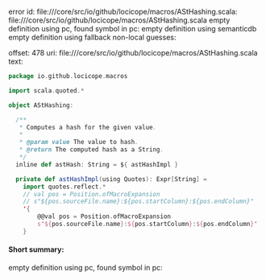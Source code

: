 error id: file://<WORKSPACE>/core/src/io/github/locicope/macros/AStHashing.scala:
file://<WORKSPACE>/core/src/io/github/locicope/macros/AStHashing.scala
empty definition using pc, found symbol in pc: 
empty definition using semanticdb
empty definition using fallback
non-local guesses:

offset: 478
uri: file://<WORKSPACE>/core/src/io/github/locicope/macros/AStHashing.scala
text:
```scala
package io.github.locicope.macros

import scala.quoted.*

object AStHashing:

  /**
   * Computes a hash for the given value.
   *
   * @param value The value to hash.
   * @return The computed hash as a String.
   */
  inline def astHash: String = ${ astHashImpl }

  private def astHashImpl(using Quotes): Expr[String] =
    import quotes.reflect.*
    // val pos = Position.ofMacroExpansion
    // s"${pos.sourceFile.name}:${pos.startColumn}:${pos.endColumn}"
    '{
        @@val pos = Position.ofMacroExpansion
        s"${pos.sourceFile.name}:${pos.startColumn}:${pos.endColumn}"
    }

```


#### Short summary: 

empty definition using pc, found symbol in pc: 